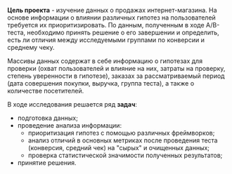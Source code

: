 **Цель проекта** - изучение данных о продажах интернет-магазина. На основе информации о влиянии различных гипотез на пользователей требуется их приоритизировать. По данным, полученным в ходе А/В-теста, необходимо принять решение о его завершении и определить, есть ли отличия между исследуемыми группами по конверсии и среднему чеку.

Массивы данных содержат в себе информацию о гипотезах для проверки (охват пользователей и влияние на них, затраты на проверку, степень уверенности в гипотезе), заказах за рассматриваемый период (дата совершения покупки, выручка, группа теста), а также о количестве посетителей.   

В ходе исследования решается ряд **задач**:
- подготовка данных; 
- проведение анализа информации:
    + приоритизация гипотез с помощью различных фреймворков;
    + анализ отличий в основных метриках после проведения теста (конверсия, средний чек) на "сырых" и очищенных данных;
    + проверка статистической значимости полученных результатов;
- принятие решения.  
